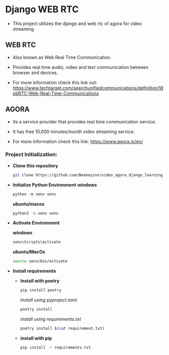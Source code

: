 # Django WEB RTC

- This project utilizes the django and web rtc of agora for video streaming.

## WEB RTC

- Also known as Web Real Time Communication.

- Provides real time audio, video and text communication between browser and devices.

- For more information check this link out: https://www.techtarget.com/searchunifiedcommunications/definition/WebRTC-Web-Real-Time-Communications

## AGORA

- Its a service provider that provides real time communication service.

- It has free 10,000 minutes/month video streaming service.

- For more information check this link: https://www.agora.io/en/

### Project Initialization:

- **Clone this repository**

  ```bash
  git clone https://github.com/Beekeyinn/video_agora_django_learning
  ```

- **Initialize Python Environment**
  **windows**

  ```ps
  python -m venv venv
  ```

  **ubuntu/macos**

  ```sh
  python3 -m venv venv
  ```

- **Activate Environment**

  **windows**

  ```cmd
  venv\Scripts\activate
  ```

  **ubuntu/MacOs**

  ```sh
  source venv/bin/activate
  ```

- **Install requirements**

  - **Install with poetry**

    ```cmd
    pip install poetry
    ```

    _Install using pyproject.toml_

    ```cmd
    poetry install
    ```

    _install using requirements.txt_

    ```bash
    poetry install $(cat requirement.txt)
    ```

  - **install with pip**
    ```bash
    pip install -r requirements.txt
    ```
